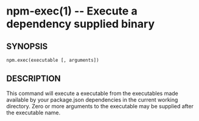 npm-exec(1) -- Execute a dependency supplied binary
==================================================

## SYNOPSIS

    npm.exec(executable [, arguments])

## DESCRIPTION

This command will execute a executable from the executables made available by
your package.json dependencies in the current working directory.
Zero or more arguments to the executable may be supplied after the
executable name.
